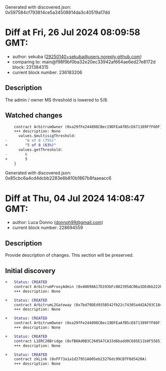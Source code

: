 Generated with discovered.json: 0x597584cf793814ce5a34508814da3c40519a17dd

# Diff at Fri, 26 Jul 2024 08:09:58 GMT:

- author: sekuba (<29250140+sekuba@users.noreply.github.com>)
- comparing to: main@f98f9bf0ba32e20ec33942af664ae6ed27e8172d block: 231384315
- current block number: 236183206

## Description

The admin / owner MS threshold is lowered to 5/8.

## Watched changes

```diff
    contract ArbitrumOwner (0xa29fFe244898CBec19DFEaAfB5cE671389FfF60F) {
    +++ description: None
      values.$multisigThreshold:
-        "6 of 8 (75%)"
+        "5 of 8 (63%)"
      values.getThreshold:
-        6
+        5
    }
```

Generated with discovered.json: 0x85cbc6a4cd4dcbb2283e6b810b1867b8faaeacc6

# Diff at Thu, 04 Jul 2024 14:08:47 GMT:

- author: Luca Donno (<donnoh99@gmail.com>)
- current block number: 228694559

## Description

Provide description of changes. This section will be preserved.

## Initial discovery

```diff
+   Status: CREATED
    contract ArbitrumProxyAdmin (0x48698A17D193bFc882395AC06a1DEdbb222F2917)
    +++ description: None
```

```diff
+   Status: CREATED
    contract ArbitrumL2Gateway (0x7bd79DEd935B542fb22c74305a4d2A293C18483a)
    +++ description: None
```

```diff
+   Status: CREATED
    contract ArbitrumOwner (0xa29fFe244898CBec19DFEaAfB5cE671389FfF60F)
    +++ description: None
```

```diff
+   Status: CREATED
    contract L1ERC20Bridge (0xfB0Ad0B3C2605A7CA33d6badd0C685E11b8F5585)
    +++ description: None
```

```diff
+   Status: CREATED
    contract zkLink (0xFF73a1a1d27951A005eb23276dc99CB7F8d5420A)
    +++ description: None
```
